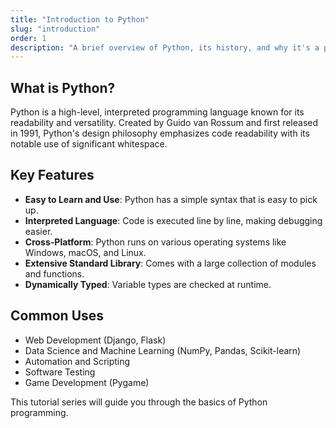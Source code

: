 ```yaml
---
title: "Introduction to Python"
slug: "introduction"
order: 1
description: "A brief overview of Python, its history, and why it's a popular choice for developers."
---
```


## What is Python?

Python is a high-level, interpreted programming language known for its readability and versatility. Created by Guido van Rossum and first released in 1991, Python's design philosophy emphasizes code readability with its notable use of significant whitespace.

## Key Features

- **Easy to Learn and Use**: Python has a simple syntax that is easy to pick up.
- **Interpreted Language**: Code is executed line by line, making debugging easier.
- **Cross-Platform**: Python runs on various operating systems like Windows, macOS, and Linux.
- **Extensive Standard Library**: Comes with a large collection of modules and functions.
- **Dynamically Typed**: Variable types are checked at runtime.

## Common Uses

- Web Development (Django, Flask)
- Data Science and Machine Learning (NumPy, Pandas, Scikit-learn)
- Automation and Scripting
- Software Testing
- Game Development (Pygame)

This tutorial series will guide you through the basics of Python programming.
